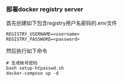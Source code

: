### 部署docker registry server

首先创建如下包含registry用户名密码的.env文件
```properties
REGISTRY_USERNAME=<username>
REGISTRY_PASSWORD=<password>
```

然后执行如下命令
```shell
# 生成帐号密码
bash setup-htpasswd.sh
docker-compose up -d
```


